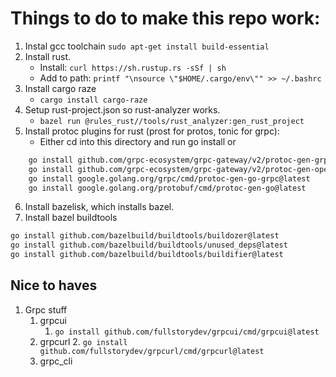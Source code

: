 # Things to do to make this repo work:


1. Instal gcc toolchain `sudo apt-get install build-essential`
2. Install rust.
   - Install: `curl https://sh.rustup.rs -sSf | sh`
   - Add to path: `printf "\nsource \"$HOME/.cargo/env\"" >> ~/.bashrc`
3. Install cargo raze
   - `cargo install cargo-raze`
4. Setup rust-project.json so rust-analyzer works.
   - `bazel run @rules_rust//tools/rust_analyzer:gen_rust_project`
5. Install protoc plugins for rust (prost for protos, tonic for grpc):
   - Either cd into this directory and run go install or
```sh
	go install github.com/grpc-ecosystem/grpc-gateway/v2/protoc-gen-grpc-gateway@latest
	go install github.com/grpc-ecosystem/grpc-gateway/v2/protoc-gen-openapiv2@latest
	go install google.golang.org/grpc/cmd/protoc-gen-go-grpc@latest
	go install google.golang.org/protobuf/cmd/protoc-gen-go@latest
```
6. Install bazelisk, which installs bazel.
7. Install bazel buildtools
```sh
go install github.com/bazelbuild/buildtools/buildozer@latest
go install github.com/bazelbuild/buildtools/unused_deps@latest
go install github.com/bazelbuild/buildtools/buildifier@latest
```


## Nice to haves

1. Grpc stuff
   1. grpcui
      1. `go install github.com/fullstorydev/grpcui/cmd/grpcui@latest`
   2. grpcurl
      2. `go install github.com/fullstorydev/grpcurl/cmd/grpcurl@latest`
   3. grpc_cli